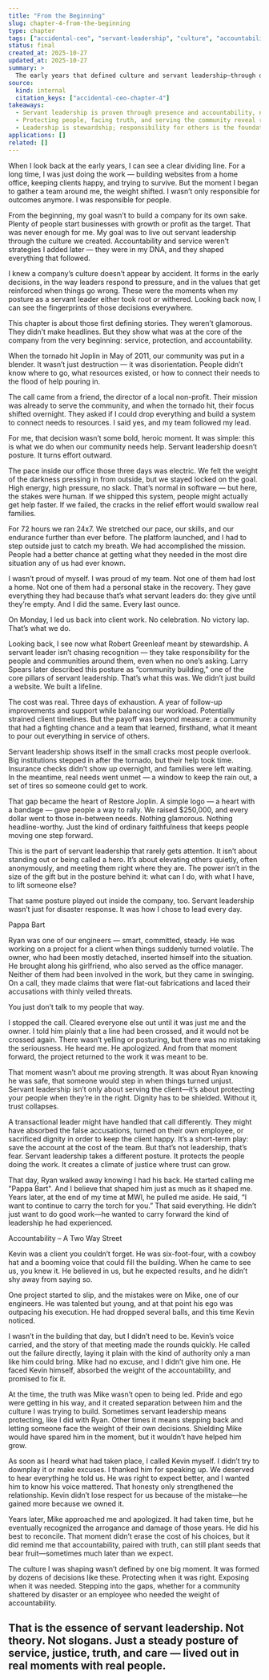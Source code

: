 ```yaml
---
title: "From the Beginning"
slug: chapter-4-from-the-beginning
type: chapter
tags: ["accidental-ceo", "servant-leadership", "culture", "accountability", "protection", "community"]
status: final
created_at: 2025-10-27
updated_at: 2025-10-27
summary: >
  The early years that defined culture and servant leadership—through disaster response, protection, and accountability. These stories mark where leadership shifted from theory to lived conviction.
source:
  kind: internal
  citation_keys: ["accidental-ceo-chapter-4"]
takeaways:
  - Servant leadership is proven through presence and accountability, not intention.
  - Protecting people, facing truth, and serving the community reveal real culture.
  - Leadership is stewardship; responsibility for others is the foundation of trust.
applications: []
related: []
---
```


When I look back at the early years, I can see a clear dividing line. For a long time, I was just doing the work — building websites from a home office, keeping clients happy, and trying to survive. But the moment I began to gather a team around me, the weight shifted. I wasn’t only responsible for outcomes anymore. I was responsible for people.

From the beginning, my goal wasn’t to build a company for its own sake. Plenty of people start businesses with growth or profit as the target. That was never enough for me. My goal was to live out servant leadership through the culture we created. Accountability and service weren’t strategies I added later — they were in my DNA, and they shaped everything that followed.

I knew a company’s culture doesn’t appear by accident. It forms in the early decisions, in the way leaders respond to pressure, and in the values that get reinforced when things go wrong. These were the moments when my posture as a servant leader either took root or withered. Looking back now, I can see the fingerprints of those decisions everywhere.

This chapter is about those first defining stories. They weren’t glamorous. They didn’t make headlines. But they show what was at the core of the company from the very beginning: service, protection, and accountability.

When the tornado hit Joplin in May of 2011, our community was put in a blender. It wasn’t just destruction — it was disorientation. People didn’t know where to go, what resources existed, or how to connect their needs to the flood of help pouring in.

The call came from a friend, the director of a local non-profit. Their mission was already to serve the community, and when the tornado hit, their focus shifted overnight. They asked if I could drop everything and build a system to connect needs to resources. I said yes, and my team followed my lead.

For me, that decision wasn’t some bold, heroic moment. It was simple: this is what we do when our community needs help. Servant leadership doesn’t posture. It turns effort outward.

The pace inside our office those three days was electric. We felt the weight of the darkness pressing in from outside, but we stayed locked on the goal. High energy, high pressure, no slack. That’s normal in software — but here, the stakes were human. If we shipped this system, people might actually get help faster. If we failed, the cracks in the relief effort would swallow real families.

For 72 hours we ran 24x7. We stretched our pace, our skills, and our endurance further than ever before. The platform launched, and I had to step outside just to catch my breath. We had accomplished the mission. People had a better chance at getting what they needed in the most dire situation any of us had ever known.

I wasn’t proud of myself. I was proud of my team. Not one of them had lost a home. Not one of them had a personal stake in the recovery. They gave everything they had because that’s what servant leaders do: they give until they’re empty. And I did the same. Every last ounce.

On Monday, I led us back into client work. No celebration. No victory lap. That’s what we do.

Looking back, I see now what Robert Greenleaf meant by stewardship. A servant leader isn’t chasing recognition — they take responsibility for the people and communities around them, even when no one’s asking. Larry Spears later described this posture as “community building,” one of the core pillars of servant leadership. That’s what this was. We didn’t just build a website. We built a lifeline.

The cost was real. Three days of exhaustion. A year of follow-up improvements and support while balancing our workload. Potentially strained client timelines. But the payoff was beyond measure: a community that had a fighting chance and a team that learned, firsthand, what it meant to pour out everything in service of others.

Servant leadership shows itself in the small cracks most people overlook. Big institutions stepped in after the tornado, but their help took time. Insurance checks didn’t show up overnight, and families were left waiting. In the meantime, real needs went unmet — a window to keep the rain out, a set of tires so someone could get to work.

That gap became the heart of Restore Joplin. A simple logo — a heart with a bandage — gave people a way to rally. We raised $250,000, and every dollar went to those in-between needs. Nothing glamorous. Nothing headline-worthy. Just the kind of ordinary faithfulness that keeps people moving one step forward.

This is the part of servant leadership that rarely gets attention. It isn’t about standing out or being called a hero. It’s about elevating others quietly, often anonymously, and meeting them right where they are. The power isn’t in the size of the gift but in the posture behind it: what can I do, with what I have, to lift someone else?

That same posture played out inside the company, too. Servant leadership wasn’t just for disaster response. It was how I chose to lead every day.

Pappa Bart

Ryan was one of our engineers — smart, committed, steady. He was working on a project for a client when things suddenly turned volatile. The owner, who had been mostly detached, inserted himself into the situation. He brought along his girlfriend, who also served as the office manager. Neither of them had been involved in the work, but they came in swinging. On a call, they made claims that were flat-out fabrications and laced their accusations with thinly veiled threats.

You just don’t talk to my people that way.

I stopped the call. Cleared everyone else out until it was just me and the owner. I told him plainly that a line had been crossed, and it would not be crossed again. There wasn’t yelling or posturing, but there was no mistaking the seriousness. He heard me. He apologized. And from that moment forward, the project returned to the work it was meant to be.

That moment wasn’t about me proving strength. It was about Ryan knowing he was safe, that someone would step in when things turned unjust. Servant leadership isn’t only about serving the client—it’s about protecting your people when they’re in the right. Dignity has to be shielded. Without it, trust collapses.

A transactional leader might have handled that call differently. They might have absorbed the false accusations, turned on their own employee, or sacrificed dignity in order to keep the client happy. It’s a short-term play: save the account at the cost of the team. But that’s not leadership, that’s fear. Servant leadership takes a different posture. It protects the people doing the work. It creates a climate of justice where trust can grow.

That day, Ryan walked away knowing I had his back. He started calling me "Pappa Bart". And I believe that shaped him just as much as it shaped me. Years later, at the end of my time at MWI, he pulled me aside. He said, “I want to continue to carry the torch for you.” That said everything. He didn’t just want to do good work—he wanted to carry forward the kind of leadership he had experienced.

Accountability – A Two Way Street

Kevin was a client you couldn’t forget. He was six-foot-four, with a cowboy hat and a booming voice that could fill the building. When he came to see us, you knew it. He believed in us, but he expected results, and he didn’t shy away from saying so.

One project started to slip, and the mistakes were on Mike, one of our engineers. He was talented but young, and at that point his ego was outpacing his execution. He had dropped several balls, and this time Kevin noticed.

I wasn’t in the building that day, but I didn’t need to be. Kevin’s voice carried, and the story of that meeting made the rounds quickly. He called out the failure directly, laying it plain with the kind of authority only a man like him could bring. Mike had no excuse, and I didn’t give him one. He faced Kevin himself, absorbed the weight of the accountability, and promised to fix it.

At the time, the truth was Mike wasn’t open to being led. Pride and ego were getting in his way, and it created separation between him and the culture I was trying to build. Sometimes servant leadership means protecting, like I did with Ryan. Other times it means stepping back and letting someone face the weight of their own decisions. Shielding Mike would have spared him in the moment, but it wouldn’t have helped him grow.

As soon as I heard what had taken place, I called Kevin myself. I didn’t try to downplay it or make excuses. I thanked him for speaking up. We deserved to hear everything he told us. He was right to expect better, and I wanted him to know his voice mattered. That honesty only strengthened the relationship. Kevin didn’t lose respect for us because of the mistake—he gained more because we owned it.

Years later, Mike approached me and apologized. It had taken time, but he eventually recognized the arrogance and damage of those years. He did his best to reconcile. That moment didn’t erase the cost of his choices, but it did remind me that accountability, paired with truth, can still plant seeds that bear fruit—sometimes much later than we expect.

The culture I was shaping wasn’t defined by one big moment. It was formed by dozens of decisions like these. Protecting when it was right. Exposing when it was needed. Stepping into the gaps, whether for a community shattered by disaster or an employee who needed the weight of accountability.

That is the essence of servant leadership. Not theory. Not slogans. Just a steady posture of service, justice, truth, and care — lived out in real moments with real people.
---
